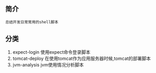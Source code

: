 ## 简介
    总结开发日常常用的shell脚本

## 分类
1. expect-login
    使用expect命令登录脚本
2. tomcat-deploy
    在使用tomcat作为应用服务器时候,tomcat的部署脚本
3. jvm-analysis
    jvm使用情况分析脚本
